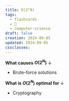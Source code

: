```yaml
---
title: O(2^N)
tags:
  - flashcards
  - 🌱
  - computer-science
draft: false
creation: 2024-09-05
updated: 2024-09-05
cssclasses:
---
```

**What causes $O(2^{N})$**
↓
- Brute-force solutions
<!--SR:!2024-12-13,4,272-->

**What is $O(2^{N})$ optimal for**
↓
- Cryptography
<!--SR:!2024-12-12,4,270-->
